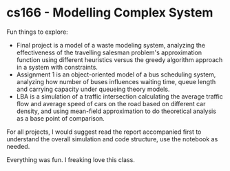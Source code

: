 # cs166 - Modelling Complex System

Fun things to explore:
- Final project is a model of a waste modeling system, analyzing the effectiveness of the travelling salesman problem's approximation function using different heuristics versus the greedy algorithm approach in a system with constraints. 
- Assignment 1 is an object-oriented model of a bus scheduling system, analyzing how number of buses influences waiting time, queue length and carrying capacity under queueing theory models. 
- LBA is a simulation of a traffic intersection calculating the average traffic flow and average speed of cars on the road based on different car density, and using mean-field approximation to do theoretical analysis as a base point of comparison.

For all projects, I would suggest read the report accompanied first to understand the overall simulation and code structure, use the notebook as needed.

Everything was fun. I freaking love this class.
